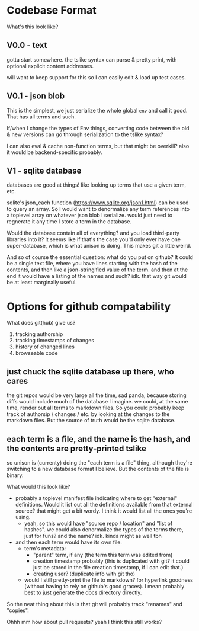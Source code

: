 # Codebase Format

What's this look like?

## V0.0 - text

gotta start somewhere.
the tslike syntax can parse & pretty print, with optional explicit content addresses.

will want to keep support for this so I can easily edit & load up test cases.

## V0.1 - json blob

This is the simplest, we just serialize the whole global `env` and call it good.
That has all terms and such.

If/when I change the types of Env things, converting code between the old & new versions can go through serialization to the tslike syntax?

I can also eval & cache non-function terms, but that might be overkill?
also it would be backend-specific probably.

## V1 - sqlite database

databases are good at things! like looking up terms that use a given term, etc.

sqlite's json_each function (https://www.sqlite.org/json1.html) can be used
to query an array.
So I would want to denormalize any term references into a toplevel array on whatever json blob I serialize. would just need to regnerate it any time I store a term in the database.

Would the database contain all of everything? and you load third-party libraries into it?
it seems like if that's the case you'd only ever have one super-database, which is what unison is doing.
This makes git a little weird.

And so of course the essential question: what do you put on github?
It could be a single text file, where you have lines starting with the hash of the contents, and then like a json-stringified value of the term.
and then at the end it would have a listing of the names and such? idk.
that way git would be at least marginally useful.


# Options for github compatability

What does git(hub) give us?
1. tracking authorship
2. tracking timestamps of changes
3. history of changed lines
4. browseable code

## just chuck the sqlite database up there, who cares

the git repos would be very large all the time, sad panda, because storing diffs would include much of the database I imagine.
we could, at the same time, render out all terms to markdown files.
So you could probably keep track of authorsip / changes / etc. by looking at the changes to the markdown files.
But the source of truth would be the sqlite database.

## each term is a file, and the name is the hash, and the contents are pretty-printed tslike

so unison is (currenty) doing the "each term is a file" thing, although they're switching to a new database format I believe. But the contents of the file is binary.

What would this look like?
- probably a toplevel manifest file indicating where to get "external" definitions. Would it list out all the definitions available from that external source? that might get a bit wordy. I think it would list all the ones you're using.
  - yeah, so this would have "source repo / location" and "list of hashes". we could also denormalize the types of the terms there, just for funs? and the name? idk. kinda might as well tbh
- and then each term would have its own file.
  - term's metadata:
    - "parent" term, if any (the term this term was edited from)
    - creation timestamp probably (this is duplicated with git? it could just be stored in the file creation timestamp, if I can edit that.)
    - creating user? (duplicate info with git tho)
  - would I still pretty-print the file to markdown? for hyperlink goodness (without having to rely on github's good graces). I mean probably best to just generate the docs directory directly.

So the neat thing about this is that git will probably track "renames" and "copies".

Ohhh mm how about pull requests?
yeah I think this still works?
